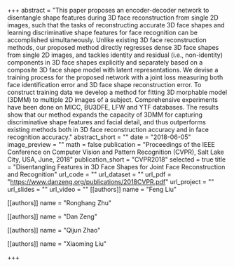 +++
abstract = "This paper proposes an encoder-decoder network to disentangle shape features during 3D face reconstruction from single 2D images, such that the tasks of reconstructing accurate 3D face shapes and learning discriminative shape features for face recognition can be accomplished simultaneously. Unlike existing 3D face reconstruction methods, our proposed method directly regresses dense 3D face shapes from single 2D images, and tackles identity and residual (i.e., non-identity) components in 3D face shapes explicitly and separately based on a composite 3D face shape model with latent representations. We devise a training process for the proposed network with a joint loss measuring both face identification error and 3D face shape reconstruction error. To construct training data we develop a method for fitting 3D morphable model (3DMM) to multiple 2D images of a subject. Comprehensive experiments have been done on MICC, BU3DFE, LFW and YTF databases. The results show that our method expands the capacity of 3DMM for capturing discriminative shape features and facial detail, and thus outperforms existing methods both in 3D face reconstruction accuracy and in face recognition accuracy."
abstract_short = ""
date = "2018-06-05"
image_preview = ""
math = false
publication = "Proceedings of the IEEE Conference on Computer Vision and Pattern Recognition (CVPR), Salt Lake City, USA, June, 2018"
publication_short = "CVPR2018"
selected = true
title = "Disentangling Features in 3D Face Shapes for Joint Face Reconstruction and Recognition"
url_code = ""
url_dataset = ""
url_pdf = "https://www.danzeng.org/publications/2018CVPR.pdf"
url_project = ""
url_slides = ""
url_video = ""
[[authors]]
	name = "Feng Liu"

[[authors]]
	name = "Ronghang Zhu"

[[authors]]
	name = "Dan Zeng"

[[authors]]
	name = "Qijun Zhao"

[[authors]]
	name = "Xiaoming Liu"

+++
